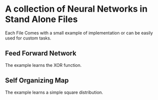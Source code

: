 # A collection of Neural Networks in Stand Alone Files

Each File Comes with a small example of implementation or can be easily used for custom tasks.

## Feed Forward Network
The example learns the XOR function.

## Self Organizing Map
The example  learns a simple square distribution.